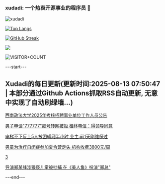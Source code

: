 ### xudadi: 一个热衷开源事业的程序员 👋

![xudadi](https://github-readme-stats-git-masterorgs-github-readme-stats-team.vercel.app/api?username=xudadi)

[![Top Langs](https://github-readme-stats.vercel.app/api/top-langs/?username=xudadi)](https://github.com/anuraghazra/github-readme-stats)

[![GitHub Streak](https://streak-stats.demolab.com?user=xudadi&locale=zh_Hans)](https://git.io/streak-stats)

![](https://raw.githubusercontent.com/xudadi/xudadi/main/assets/github-contribution-grid-snake.svg)

![VISITOR+COUNT](https://komarev.com/ghpvc/?username=xudadi&label=VISITOR+COUNT)


---start---

## Xudadi的每日更新(更新时间:2025-08-13 07:50:47 | 本部分通过Github Actions抓取RSS自动更新, 无意中实现了自动刷绿墙...)

[西南政法大学2025年考核招聘事业单位工作人员公告](https://www.gongkaoleida.com/article/2563534)

[男子申请"777777"靓号转网被拒 桂林电信：得领导同意](https://m.163.com/news/article/K6PAKK0T05561G0D.html)

[电梯不下反上5人被困轿厢半小时 业主:前1天刚维保过](https://m.163.com/news/article/K6P8RUBU05561G0D.html)

[男童为治疗自闭症参加夏令营走失 机构收费3800元/周](https://m.163.com/news/article/K6PEBE2R051492T3.html)

[3](https://m.163.com/touch/news/sub/domestic)

[导演郑某峰涉猥亵儿童被批捕 在《美人鱼》扮演"郑总"](https://m.163.com/news/article/K6PTIND405504DPG.html)

---end---
